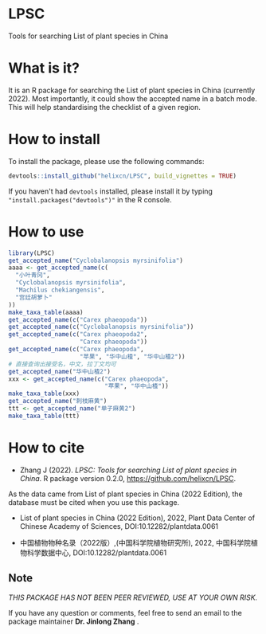 # LPSC
Tools for searching List of plant species in China

# What is it?

It is an R package for searching the List of plant species in China (currently 2022). Most importantly, it could show the accepted name in a batch mode. This will help standardising the checklist of a given region.

# How to install

To install the package, please use the following commands:

```R
devtools::install_github("helixcn/LPSC", build_vignettes = TRUE)
```

If you haven't had `devtools` installed, please install it by typing `"install.packages("devtools")"` in the R console.


# How to use

```R
library(LPSC)
get_accepted_name("Cyclobalanopsis myrsinifolia")
aaaa <- get_accepted_name(c(
  "小叶青冈",
  "Cyclobalanopsis myrsinifolia",
  "Machilus chekiangensis",
  "宫廷胡萝卜"
))
make_taxa_table(aaaa)
get_accepted_name(c("Carex phaeopoda"))
get_accepted_name(c("Cyclobalanopsis myrsinifolia"))
get_accepted_name(c("Carex phaeopoda2",
                    "Carex phaeopoda"))
get_accepted_name(c("Carex phaeopoda",
                    "苹果", "华中山楂", "华中山楂2"))
# 直接查询出接受名，中文，拉丁文均可
get_accepted_name("华中山楂2")
xxx <- get_accepted_name(c("Carex phaeopoda",
                           "苹果", "华中山楂"))
make_taxa_table(xxx)
get_accepted_name("刺枝麻黄")
ttt <- get_accepted_name("单子麻黄2")
make_taxa_table(ttt)
```

# How to cite

- Zhang J (2022). _LPSC: Tools for searching List of plant
  species in China_. R package version 0.2.0,
  <https://github.com/helixcn/LPSC>.
  
As the data came from List of plant species in China (2022 Edition), the database must be cited when you use this package.

- List of plant species in China (2022 Edition), 2022, Plant Data Center of Chinese Academy of Sciences, DOI:10.12282/plantdata.0061

- 中国植物物种名录（2022版）,(中国科学院植物研究所), 2022, 中国科学院植物科学数据中心, DOI:10.12282/plantdata.0061


## Note

*THIS PACKAGE HAS NOT BEEN PEER REVIEWED, USE AT YOUR OWN RISK.* 

If you have any question or comments, feel free to send an email to the package maintainer **Dr. Jinlong Zhang** .

